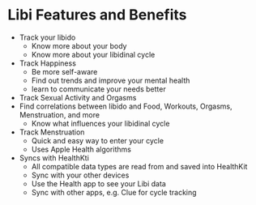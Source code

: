 # Libi Features and Benefits

- Track your libido
    - Know more about your body
    - Know more about your libidinal cycle
- Track Happiness
    - Be more self-aware
    - Find out trends and improve your mental health
    - learn to communicate your needs better
- Track Sexual Activity and Orgasms
- Find correlations between libido and Food, Workouts, Orgasms, Menstruation, and more
    - Know what influences your libidinal cycle
- Track Menstruation
    - Quick and easy way to enter your cycle 
    - Uses Apple Health algorithms
- Syncs with HealthKti
    - All compatible data types are read from and saved into HealthKit
    - Sync with your other devices
    - Use the Health app to see your Libi data
    - Sync with other apps, e.g. Clue for cycle tracking